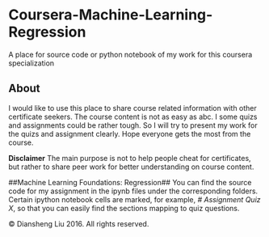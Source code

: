 # Coursera-Machine-Learning-Regression
A place for source code or python notebook of my work for this coursera specialization

## About

I would like to use this place to share course related information with other certificate seekers.
The course content is not as easy as abc. I some quizs and assignments could be rather tough. So I will try to present my work for the quizs and assignment clearly. Hope everyone gets the most from the course.

**Disclaimer**
The main purpose is not to help people cheat for certificates, but rather to share peer work for better understanding on course content.

##Machine Learning Foundations: Regression##
You can find the source code for my assignment in the ipynb files under the corresponding folders. Certain ipython notebook cells are marked, for example,  *# Assignment Quiz X*, so that you can easily find the sections mapping to quiz questions.

© Diansheng Liu 2016. All rights reserved.